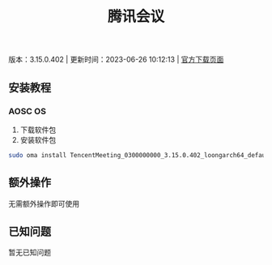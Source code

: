 ﻿---
id: 1053
title: 腾讯会议
toc: true
weight: 1053
---

版本：3.15.0.402 | 更新时间：2023-06-26 10:12:13 | [官方下载页面](http://app.loongapps.cn/#/detail/1053)

## 安装教程 

### AOSC OS 

1. 下载软件包
2. 安装软件包

```bash
sudo oma install TencentMeeting_0300000000_3.15.0.402_loongarch64_default.publish.deb
```

## 额外操作

无需额外操作即可使用

## 已知问题

暂无已知问题

